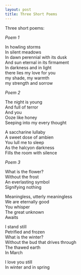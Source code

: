 ```yaml
---
layout: post
title: Three Short Poems
---
```


Three short poems:

*Poem 1*

In howling storms  
In silent meadows  
In dawn perennial with its dusk  
And sun eternal in its firmament  
In darkness and in light  
there lies my love for you  
my shade, my warmth  
my strength and sorrow  

*Poem 2*

The night is young  
And full of terror  
And you  
Ooze like honey  
Seeping into my every thought  

A saccharine lullaby  
A sweet dose of ambien  
You lull me to sleep  
As the halcyon darkness  
Fills the room with silence

*Poem 3*

What is the flower?  
Without the frost  
An everlasting symbol  
Signifying nothing 

Meaningless, utterly meaningless  
We are eternally good  
You whisper  
The great unknown  
Awaits

I stand still  
Petrified and frozen  
What is the winter?  
Without the bud that drives through  
The thawed earth  
In March 

I love you still  
In winter and in spring

